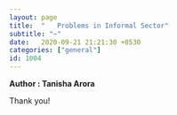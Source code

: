 ```yaml
---
layout: page
title:  "   Problems in Informal Sector"
subtitle: "~"
date:   2020-09-21 21:21:30 +0530
categories: ["general"]
id: 1004
---
```


<strong>Author : Tanisha Arora</strong>

<object data="/assets/uploads/pdfs/TanishaAroraCV.pdf" width="1000" height="1000" type='application/pdf' />

Thank you!

